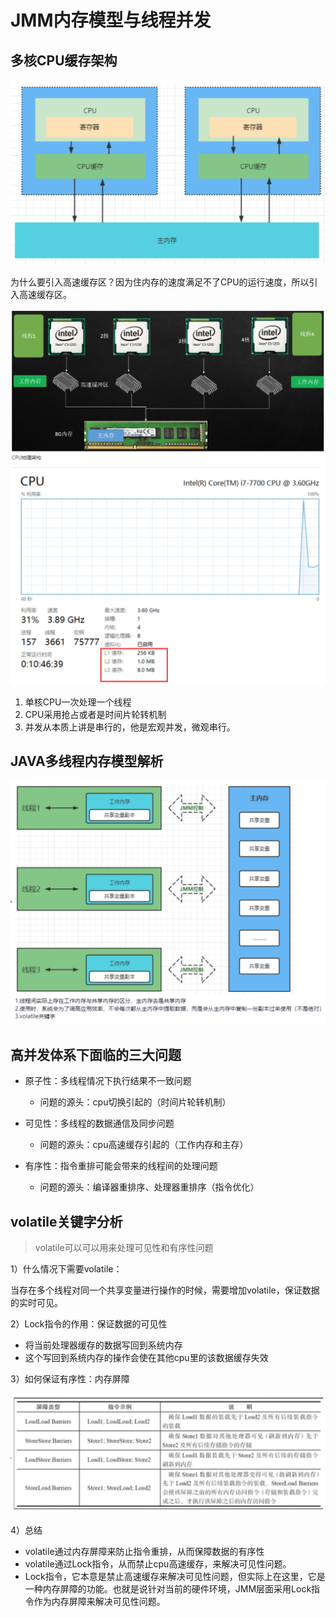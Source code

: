 # JMM内存模型与线程并发

## 多核CPU缓存架构

<img src="011_JUC之JMM内存模型与线程并发.assets/image-20220315085029976.png" alt="image-20220315085029976" style="zoom:50%;" />

为什么要引入高速缓存区？因为住内存的速度满足不了CPU的运行速度，所以引入高速缓存区。

<img src="011_JUC之JMM内存模型与线程并发.assets/image-20220315085220528.png" alt="image-20220315085220528" style="zoom:50%;" />

<img src="011_JUC之JMM内存模型与线程并发.assets/image-20220315085323526.png" alt="image-20220315085323526" style="zoom:50%;" />

1. 单核CPU一次处理一个线程
2. CPU采用抢占或者是时间片轮转机制
3. 并发从本质上讲是串行的，他是宏观并发，微观串行。

## JAVA多线程内存模型解析

<img src="011_JUC之JMM内存模型与线程并发.assets/image-20220315085708527.png" alt="image-20220315085708527" style="zoom:50%;" />

## 高并发体系下面临的三大问题

- 原子性：多线程情况下执行结果不一致问题
  - 问题的源头：cpu切换引起的（时间片轮转机制）
- 可见性：多线程的数据通信及同步问题
  - 问题的源头：cpu高速缓存引起的（工作内存和主存）

- 有序性：指令重排可能会带来的线程间的处理问题
  - 问题的源头：编译器重排序、处理器重排序（指令优化）

## volatile关键字分析

> volatile可以可以用来处理可见性和有序性问题

1）什么情况下需要volatile：

当存在多个线程对同一个共享变量进行操作的时候，需要增加volatile，保证数据的实时可见。

2）Lock指令的作用：保证数据的可见性

- 将当前处理器缓存的数据写回到系统内存
- 这个写回到系统内存的操作会使在其他cpu里的该数据缓存失效

3）如何保证有序性：内存屏障

![image-20220315091028003](011_JUC之JMM内存模型与线程并发.assets/image-20220315091028003.png)

4）总结

- volatile通过内存屏障来防止指令重排，从而保障数据的有序性
- volatile通过Lock指令，从而禁止cpu高速缓存，来解决可见性问题。
- Lock指令，它本意是禁止高速缓存来解决可见性问题，但实际上在这里，它是一种内存屏障的功能。也就是说针对当前的硬件环境，JMM层面采用Lock指令作为内存屏障来解决可见性问题。